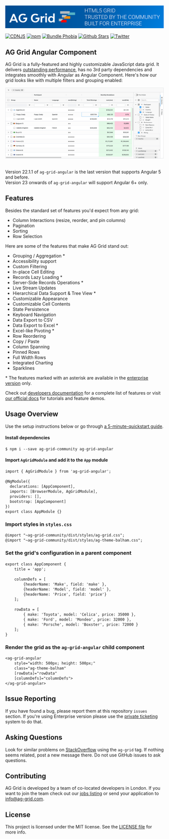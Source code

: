 ![AG Grid HTML5 Grid trusted by the community, built for enterprise](./github-banner.png "AG Grid")

[![CDNJS](https://img.shields.io/cdnjs/v/ag-grid)](https://cdnjs.com/libraries/ag-grid) [![npm](https://img.shields.io/npm/dm/ag-grid-angular)](https://www.npmjs.com/package/ag-grid-angular) [![Bundle Phobia](https://badgen.net/bundlephobia/minzip/ag-grid-angular)](https://bundlephobia.com/result?p=ag-grid-angular) [![Github Stars](https://img.shields.io/github/stars/ag-grid/ag-grid?style=social)](https://github.com/ag-grid/ag-grid) [![Twitter](https://img.shields.io/twitter/follow/ag_grid?style=social)](https://twitter.com/ag_grid)

AG Grid Angular Component
------

AG Grid is a fully-featured and highly customizable JavaScript data grid.
It delivers [outstanding performance](https://www.ag-grid.com/example?utm_source=ag-grid-angular-readme&utm_medium=repository&utm_campaign=github#/performance/1), has no 3rd party dependencies and integrates smoothly with Angular as Angular Component. Here's how our grid looks like with multiple filters and grouping enabled:

![Image of AG Grid showing filtering and grouping enabled.](./github-grid-demo.jpg "AG Grid demo")

<br/>Version 22.1.1 of <code>ag-grid-angular</code> is the last version that supports Angular 5 and before.<br/>Version 23 onwards of <code>ag-grid-angular</code> will support Angular 6+ only.

Features
--------------

Besides the standard set of features you'd expect from any grid:

* Column Interactions (resize, reorder, and pin columns)
* Pagination
* Sorting
* Row Selection

Here are some of the features that make AG Grid stand out:

* Grouping / Aggregation *
* Accessibility support
* Custom Filtering
* In-place Cell Editing
* Records Lazy Loading *
* Server-Side Records Operations *
* Live Stream Updates
* Hierarchical Data Support & Tree View *
* Customizable Appearance
* Customizable Cell Contents
* State Persistence
* Keyboard Navigation
* Data Export to CSV
* Data Export to Excel *
* Excel-like Pivoting *
* Row Reordering
* Copy / Paste
* Column Spanning
* Pinned Rows
* Full Width Rows
* Integrated Charting
* Sparklines

\* The features marked with an asterisk are available in the [enterprise version](https://www.ag-grid.com/license-pricing?utm_source=ag-grid-angular-readme&utm_medium=repository&utm_campaign=github) only.

Check out [developers documentation](https://www.ag-grid.com/angular-data-grid?utm_source=ag-grid-angular-readme&utm_medium=repository&utm_campaign=github) for a complete list of features or visit [our official docs](https://www.ag-grid.com/features-overview?utm_source=ag-grid-angular-readme&utm_medium=repository&utm_campaign=github) for tutorials and feature demos.

Usage Overview
--------------

Use the setup instructions below or go through [a 5-minute-quickstart guide](https://www.ag-grid.com/react-grid?utm_source=ag-grid-angular-readme&utm_medium=repository&utm_campaign=github).

#### Install dependencies

    $ npm i --save ag-grid-community ag-grid-angular

#### Import `AgGridModule` and add it to the `App` module

	import { AgGridModule } from 'ag-grid-angular';

	@NgModule({
	  declarations: [AppComponent],
	  imports: [BrowserModule, AgGridModule],
	  providers: [],
	  bootstrap: [AppComponent]
	})
	export class AppModule {}

### Import styles in `styles.css`

    @import "~ag-grid-community/dist/styles/ag-grid.css";
    @import "~ag-grid-community/dist/styles/ag-theme-balham.css";

### Set the grid's configuration in a parent component

	export class AppComponent {
		title = 'app';

		columnDefs = [
			{headerName: 'Make', field: 'make' },
			{headerName: 'Model', field: 'model' },
			{headerName: 'Price', field: 'price'}
		];

		rowData = [
			{ make: 'Toyota', model: 'Celica', price: 35000 },
			{ make: 'Ford', model: 'Mondeo', price: 32000 },
			{ make: 'Porsche', model: 'Boxster', price: 72000 }
		];
	}

### Render the grid as the `ag-grid-angular` child component

	<ag-grid-angular 
		style="width: 500px; height: 500px;" 
		class="ag-theme-balham"
		[rowData]="rowData" 
		[columnDefs]="columnDefs">
	</ag-grid-angular>

Issue Reporting
----------
If you have found a bug, please report them at this repository `issues` section. If you're using Enterprise version please use the [private ticketing](https://ag-grid.zendesk.com/) system to do that.


Asking Questions
-------------

Look for similar problems on [StackOverflow](https://stackoverflow.com/questions/tagged/ag-grid) using the `ag-grid` tag. If nothing seems related, post a new message there. Do not use GitHub issues to ask questions.

Contributing
------------
AG Grid is developed by a team of co-located developers in London. If you want to join the team check out our [jobs listing](https://www.ag-grid.com/ag-grid-jobs-board?utm_source=ag-grid-angular-readme&utm_medium=repository&utm_campaign=github) or send your application to info@ag-grid.com.

License
------------------
This project is licensed under the MIT license. See the [LICENSE file](./LICENSE.txt) for more info.
